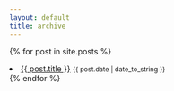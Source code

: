 ```yaml
---
layout: default
title: archive
---
```


{% for post in site.posts %}
    <li>
        <a href="{{ post.url | prepend: site.baseurl }}">{{ post.title }}</a>
        <small>{{ post.date | date_to_string }}</small>
    </li>
{% endfor %}
